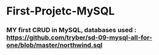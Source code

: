 # First-Projetc-MySQL


### MY first CRUD in MySQL, databases used : https://github.com/tryber/sd-09-mysql-all-for-one/blob/master/northwind.sql
